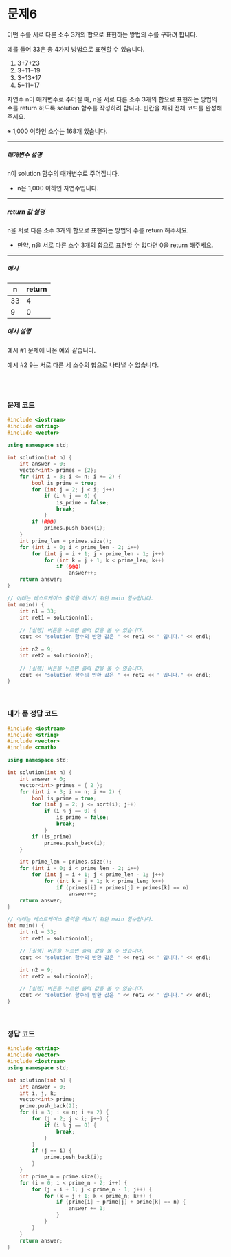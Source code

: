 
# 문제6
어떤 수를 서로 다른 소수 3개의 합으로 표현하는 방법의 수를 구하려 합니다.

예를 들어 33은 총 4가지 방법으로 표현할 수 있습니다.

1. 3+7+23
2. 3+11+19
3. 3+13+17
4. 5+11+17

자연수 n이 매개변수로 주어질 때, n을 서로 다른 소수 3개의 합으로 표현하는 방법의 수를 return 하도록 solution 함수를 작성하려 합니다. 빈칸을 채워 전체 코드를 완성해주세요.

※ 1,000 이하인 소수는 168개 있습니다.

---
##### 매개변수 설명

n이 solution 함수의 매개변수로 주어집니다.

* n은 1,000 이하인 자연수입니다.

---
##### return 값 설명

n을 서로 다른 소수 3개의 합으로 표현하는 방법의 수를 return 해주세요.
* 만약, n을 서로 다른 소수 3개의 합으로 표현할 수 없다면 0을 return  해주세요.

---
##### 예시

| n | return |
|---|--------|
| 33 | 4 |
| 9 | 0 |

##### 예시 설명

예시 #1
문제에 나온 예와 같습니다.

예시 #2
9는 서로 다른 세 소수의 합으로 나타낼 수 없습니다.

<br>
<br>

### 문제 코드
```cpp
#include <iostream>
#include <string>
#include <vector>

using namespace std;

int solution(int n) {
    int answer = 0;
    vector<int> primes = {2};
    for (int i = 3; i <= n; i += 2) {
        bool is_prime = true;
        for (int j = 2; j < i; j++) 
            if (i % j == 0) {
                is_prime = false;
                break;
            }
        if (@@@)
            primes.push_back(i);
    }
    int prime_len = primes.size();
    for (int i = 0; i < prime_len - 2; i++)
        for (int j = i + 1; j < prime_len - 1; j++)
            for (int k = j + 1; k < prime_len; k++)
                if (@@@)
                    answer++;
    return answer;
}

// 아래는 테스트케이스 출력을 해보기 위한 main 함수입니다.
int main() {
    int n1 = 33;
    int ret1 = solution(n1);
    
    // [실행] 버튼을 누르면 출력 값을 볼 수 있습니다.
    cout << "solution 함수의 반환 값은 " << ret1 << " 입니다." << endl;

    int n2 = 9;
    int ret2 = solution(n2);
    
    // [실행] 버튼을 누르면 출력 값을 볼 수 있습니다.
    cout << "solution 함수의 반환 값은 " << ret2 << " 입니다." << endl;
}
```
<br>

### 내가 푼 정답 코드
```cpp
#include <iostream>
#include <string>
#include <vector>
#include <cmath>

using namespace std;

int solution(int n) {
	int answer = 0;
	vector<int> primes = { 2 };
	for (int i = 3; i <= n; i += 2) {
		bool is_prime = true;
		for (int j = 2; j <= sqrt(i); j++)
			if (i % j == 0) {
				is_prime = false;
				break;
			}
		if (is_prime)
			primes.push_back(i);
	}

	int prime_len = primes.size();
	for (int i = 0; i < prime_len - 2; i++)
		for (int j = i + 1; j < prime_len - 1; j++)
			for (int k = j + 1; k < prime_len; k++)
				if (primes[i] + primes[j] + primes[k] == n)
					answer++;
	return answer;
}

// 아래는 테스트케이스 출력을 해보기 위한 main 함수입니다.
int main() {
	int n1 = 33;
	int ret1 = solution(n1);

	// [실행] 버튼을 누르면 출력 값을 볼 수 있습니다.
	cout << "solution 함수의 반환 값은 " << ret1 << " 입니다." << endl;

	int n2 = 9;
	int ret2 = solution(n2);

	// [실행] 버튼을 누르면 출력 값을 볼 수 있습니다.
	cout << "solution 함수의 반환 값은 " << ret2 << " 입니다." << endl;
}
```

<br>

### 정답 코드
```cpp
#include <string>
#include <vector>
#include <iostream>
using namespace std;

int solution(int n) {
    int answer = 0;
    int i, j, k;
    vector<int> prime;
    prime.push_back(2);
    for (i = 3; i <= n; i += 2) {
        for (j = 2; j < i; j++) {
            if (i % j == 0) {
                break;
            }
        }
        if (j == i) {
            prime.push_back(i);
        }
    }
    int prime_n = prime.size();
    for (i = 0; i < prime_n - 2; i++) {
        for (j = i + 1; j < prime_n - 1; j++) {
            for (k = j + 1; k < prime_n; k++) {
                if (prime[i] + prime[j] + prime[k] == n) {
                    answer += 1;
                }
            }
        }
    }
    return answer;
}
```

